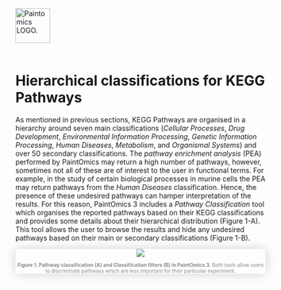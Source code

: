 <div class="imageContainer" style="" >
    <img src="paintomics_150x690.png" title="Paintomics LOGO." style=" height: 70px !important; margin-bottom: 20px; ">
</div>

# Hierarchical classifications for KEGG Pathways
As mentioned in previous sections, KEGG Pathways are organised in a hierarchy around seven main classifications (*Cellular Processes*, *Drug Development*, *Environmental Information Processing*, *Genetic Information Processing*, *Human Diseases*, *Metabolism*, and *Organismal Systems*) and over 50 secondary classifications. The *pathway enrichment analysis* (PEA) performed by PaintOmics may return a high number of pathways, however, sometimes not all of these are of interest to the user in functional terms. For example, in the study of certain biological processes in murine cells the PEA may return pathways from the *Human Diseases* classification. Hence, the presence of these undesired pathways can hamper interpretation of the results. For this reason, PaintOmics 3 includes a *Pathway Classification* tool which organises the reported pathways based on their KEGG classifications and provides some details about their hierarchical distribution (Figure 1-A). This tool allows the user to browse the results and hide any undesired pathways based on their main or secondary classifications (Figure 1-B).

<div class="imageContainer" style="box-shadow: 0px 0px 20px #D0D0D0; text-align:center; font-size:10px; color:#898989" >
    <img src="paintomics_visualizing_1.png"/>
    <p class="imageLegend"><b>Figure 1. Pathway classification (A) and Classification filters (B) in PaintOmics 3.</b> Both tools allow users to discriminate pathways which are less important for their particular experiment.</p>
</div>

